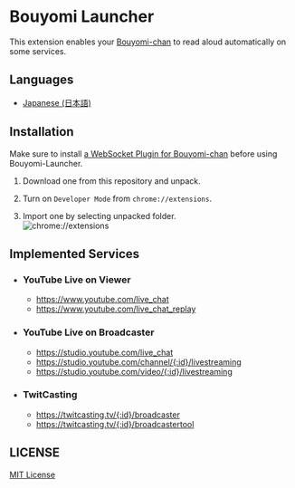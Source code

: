 [Bouyomi-chan]: https://chi.usamimi.info/Program/Application/BouyomiChan



# Bouyomi Launcher
This extension enables your [Bouyomi-chan] to read aloud automatically on some services.


## Languages
* [Japanese (日本語)](/README_ja.md)


## Installation
Make sure to install [a WebSocket Plugin for Bouyomi-chan](https://github.com/xztaityozx/BouyomiChan-WebSocket-Plugin) before using Bouyomi-Launcher.

1. 	Download one from this repository and unpack.

2. 	Turn on `Developer Mode` from `chrome://extensions`.

3. 	Import one by selecting unpacked folder.<Br />
	![chrome://extensions](https://user-images.githubusercontent.com/14960841/73714728-b37fdb00-4709-11ea-9c8d-5280f77d39fa.png)


## Implemented Services
* ### YouTube Live on Viewer
  - https://www.youtube.com/live_chat
  - https://www.youtube.com/live_chat_replay
  
* ### YouTube Live on Broadcaster
  - https://studio.youtube.com/live_chat
  - https://studio.youtube.com/channel/{:id}/livestreaming
  - https://studio.youtube.com/video/{:id}/livestreaming
  
* ### TwitCasting
  - https://twitcasting.tv/{:id}/broadcaster
  - https://twitcasting.tv/{:id}/broadcastertool


## LICENSE
[MIT License](/LICENSE)